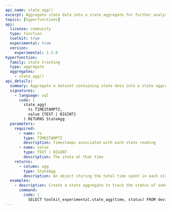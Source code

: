 ```yaml
---
api_name: state_agg()
excerpt: Aggregate state data into a state aggregate for further analysis
topics: [hyperfunctions]
api:
  license: community
  type: function
  toolkit: true
  experimental: true
  version:
    experimental: 1.5.0
hyperfunction:
  family: state tracking
  type: aggregate
  aggregates:
    - state_agg()
api_details:
  summary: Aggregate a dataset containing state data into a state aggregate to track the time spent in each state.
  signatures:
    - language: sql
      code: |
        state_agg(
          ts TIMESTAMPTZ,
          value {TEXT | BIGINT}
        ) RETURNS StateAgg
  parameters:
    required:
      - name: ts
        type: TIMESTAMPTZ
        description: Timestamps associated with each state reading
      - name: value
        type: TEXT | BIGINT
        description: The state at that time
    returns:
      - column: agg
        type: StateAgg
        description: An object storing the total time spent in each state
  examples:
    - description: Create a state aggregate to track the status of some devices.
      command:
        code: |
          SELECT toolkit_experimental.state_agg(time, status) FROM devices;
---
```


